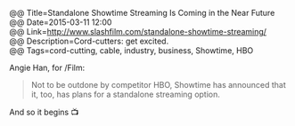 @@ Title=Standalone Showtime Streaming Is Coming in the Near Future  
@@ Date=2015-03-11 12:00  
@@ Link=http://www.slashfilm.com/standalone-showtime-streaming/  
@@ Description=Cord-cutters: get excited.    
@@ Tags=cord-cutting, cable, industry, business, Showtime, HBO  

Angie Han, for /Film:
>Not to be outdone by competitor HBO, Showtime has announced that it, too, has plans for a standalone streaming option.

And so it begins 📺

